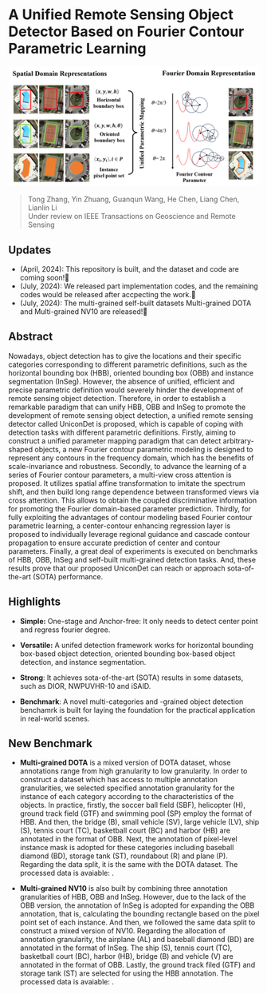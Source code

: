 # A Unified Remote Sensing Object Detector Based on Fourier Contour Parametric Learning
![](docs/framework.png)         
> Tong Zhang, Yin Zhuang, Guanqun Wang, He Chen, Liang Chen, Lianlin Li      
> Under review on IEEE Transactions on Geoscience and Remote Sensing

## Updates

 - (April, 2024): This repository is built, and the dataset and code are coming soon!🚀
 - (July, 2024): We released part implementation codes, and the remaining codes would be released after accpecting the work.🌟
 - (July, 2024): The multi-grained self-built datasets Multi-grained DOTA and Multi-grained NV10 are released!🌟

## Abstract 
Nowadays, object detection has to give the locations and their specific categories corresponding to different parametric definitions, such as the horizontal bounding box (HBB), oriented bounding box (OBB) and instance segmentation (InSeg). However, the absence of unified, efficient and precise parametric definition would severely hinder the development of remote sensing object detection. Therefore, in order to establish a remarkable paradigm that can unify HBB, OBB and InSeg to promote the development of remote sensing object detection, a unified remote sensing detector called UniconDet is proposed, which is capable of coping with detection tasks with different parametric definitions. Firstly, aiming to construct a unified parameter mapping paradigm that can detect arbitrary-shaped objects, a new Fourier contour parametric modeling is designed to represent any contours in the frequency domain, which has the benefits of scale-invariance and robustness. Secondly, to advance the learning of a series of Fourier contour parameters, a multi-view cross attention is proposed. It utilizes spatial affine transformation to imitate the spectrum shift, and then build long range dependence between transformed views via cross attention. This allows to obtain the coupled discriminative information for promoting the Fourier domain-based parameter prediction. Thirdly, for fully exploiting the advantages of contour modeling based Fourier contour parametric learning, a center-contour enhancing regression layer is proposed to individually leverage regional guidance and cascade contour propagation to ensure accurate prediction of center and contour parameters. Finally, a great deal of experiments is executed on benchmarks of HBB, OBB, InSeg and self-built multi-grained detection tasks. And, these results prove that our proposed UniconDet can reach or approach sota-of-the-art (SOTA) performance.


## Highlights

- **Simple:** One-stage and Anchor-free: It only needs to detect center point and regress fourier degree.

- **Versatile:** A unifed detection framework works for horizontal bounding box-based object detection, oriented bounding box-based object detection, and instance segmentation.

- **Strong**: It achieves sota-of-the-art (SOTA) results in some datasets, such as DIOR, NWPUVHR-10 and iSAID.

- **Benchmark**: A novel multi-categories and -grained object detection benchamrk is built for laying the foundation for the practical application in real-world scenes.

## New Benchmark
- **Multi-grained DOTA**  is a mixed version of DOTA dataset, whose annotations range from high granularity to low granularity. In order to construct a dataset which has access to multiple annotation granularities, we selected specified annotation granularity for the instance of each category according to the characteristics of the objects. In practice, firstly, the soccer ball field (SBF), helicopter (H), ground track field (GTF) and swimming pool (SP) employ the format of HBB. And then, the bridge (B), small vehicle (SV), large vehicle (LV), ship (S), tennis court (TC), basketball court (BC) and harbor (HB) are annotated in the format of OBB. Next, the annotation of pixel-level instance mask is adopted for these categories including baseball diamond (BD), storage tank (ST), roundabout (R) and plane (P). Regarding the data split, it is the same with the DOTA dataset. The processed data is avaiable: .

- **Multi-grained NV10**  is also built by combining three annotation granularities of HBB, OBB and InSeg. However, due to the lack of the OBB version, the annotation of InSeg is adopted for expanding the OBB annotation, that is, calculating the bounding rectangle based on the pixel point set of each instance. And then, we followed the same data split to construct a mixed version of NV10. Regarding the allocation of annotation granularity, the airplane (AL) and baseball diamond (BD) are annotated in the format of InSeg. The ship (S), tennis court (TC), basketball court (BC), harbor (HB), bridge (B) and vehicle (V) are annotated in the format of OBB. Lastly, the ground track filed (GTF) and storage tank (ST) are selected for using the HBB annotation. The processed data is avaiable: .

